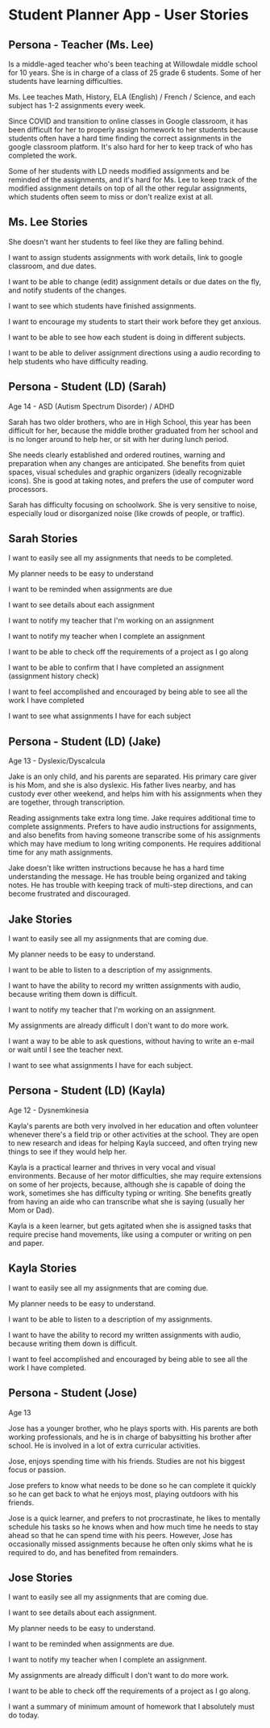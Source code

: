 # Student Planner App - User Stories

## Persona - Teacher (Ms. Lee)

Is a middle-aged teacher who's been teaching at Willowdale middle school for 10 years. She is in charge of a class of 25 grade 6 students. Some of her students have learning difficulties.

Ms. Lee teaches Math, History, ELA (English) /  French / Science, and each subject has 1-2 assignments every week.

Since COVID and transition to online classes in Google classroom, it has been difficult for her to properly assign homework to her students because students often have a hard time finding the correct assignments in the google classroom platform.  It's also hard for her to keep track of who has completed the work.

Some of her students with LD needs modified assignments and be reminded of the assignments, and it's hard for Ms. Lee to keep track of the modified assignment details on top of all the other regular assignments, which students often seem to miss or don't realize exist at all.

## Ms. Lee Stories

She doesn't want her students to feel like they are falling behind.

I want to assign students assignments with work details, link to google classroom, and  due dates.

I want to be able to change (edit) assignment details or due dates on the fly, and notify students of the changes.

I want to see which students have finished assignments.

I want to encourage my students to start their work before they get anxious.

I want to be able to see how each student is doing in different subjects.

I want to be able to deliver assignment directions using a audio recording to help students who have difficulty reading.

## Persona - Student (LD) (Sarah)

Age 14 - ASD (Autism Spectrum Disorder) / ADHD

Sarah has two older brothers, who are in High School, this year has been difficult for her, because the middle brother graduated from her school and is no longer around to help her, or sit with her during lunch period.

She needs clearly established and ordered routines, warning and preparation when any changes are anticipated.  She benefits from quiet spaces, visual schedules and graphic organizers (ideally recognizable icons). She is good at taking notes, and prefers the use of computer word processors.

Sarah has difficulty focusing on schoolwork.  She is very sensitive to noise, especially loud or disorganized noise (like crowds of people, or traffic).

## Sarah Stories

I want to easily see all my assignments that needs to be completed.

My planner needs to be easy to understand

I want to be reminded when assignments are due

I want to see details about each assignment

I want to notify my teacher that I'm working on an assignment

I want to notify my teacher when I complete an assignment

I want to be able to check off the requirements of a project as I go along

I want to be able to confirm that I have completed an assignment (assignment history check)

I want to feel accomplished and encouraged by being able to see all the work I have completed

I want to see what assignments I have for each subject

## Persona - Student (LD) (Jake)

Age 13 - Dyslexic/Dyscalcula

Jake is an only child, and his parents are separated.  His primary care giver is his Mom, and she is also dyslexic.  His father lives nearby, and has custody ever other weekend, and helps him with his assignments when they are together, through transcription.

Reading assignments take extra long time. Jake requires additional time to complete assignments.  Prefers to have audio instructions for assignments, and also benefits from having someone transcribe some of his assignments which may have medium to long writing components.  He requires additional time for any math assignments.

Jake doesn't like written instructions because he has a hard time understanding the message.  He has trouble being organized and taking notes. He has trouble with keeping track of multi-step directions, and can become frustrated and discouraged.

## Jake Stories

I want to easily see all my assignments that are coming due.

My planner needs to be easy to understand.

I want to be able to listen to a description of my assignments.

I want to have the ability to record my written assignments with audio, because writing them down is difficult.

I want to notify my teacher that I'm working on an assignment.

My assignments are already difficult I don't want to do more work.

I want a way to be able to ask questions, without having to write an e-mail or wait until I see the teacher next.

I want to see what assignments I have for each subject.

## Persona - Student (LD) (Kayla)

Age 12 - Dysnemkinesia

Kayla's parents are both very involved in her education and often volunteer whenever there's a field trip or other activities at the school.  They are open to new research and ideas for helping Kayla succeed, and often trying new things to see if they would help her.

Kayla is a practical learner and thrives in very vocal and visual environments.  Because of her motor difficulties, she may require extensions on some of her projects, because, although she is capable of doing the work, sometimes she has difficulty typing or writing.  She benefits greatly from having an aide who can transcribe what she is saying (usually her Mom or Dad).

Kayla is a keen learner, but gets agitated when she is assigned tasks that require precise hand movements, like using a computer or writing on pen and paper.

## Kayla Stories

I want to easily see all my assignments that are coming due.

My planner needs to be easy to understand.

I want to be able to listen to a description of my assignments.

I want to have the ability to record my written assignments with audio, because writing them down is difficult.

I want to feel accomplished and encouraged by being able to see all the work I have completed.

## Persona - Student (Jose)

Age 13

Jose has a younger brother, who he plays sports with.  His parents are both working professionals, and he is in charge of babysitting his brother after school.  He is involved in a lot of extra curricular activities.

Jose, enjoys spending time with his friends. Studies are not his biggest focus or passion.

Jose prefers to know what needs to be done so he can complete it quickly so he can get back to what he enjoys most, playing outdoors with his friends.

Jose is a quick learner, and prefers to not procrastinate, he likes to mentally schedule his tasks so he knows when and how much time he needs to stay ahead so that he can spend time with his peers.  However, Jose has occasionally missed assignments because he often only skims what he is required to do, and has benefited from remainders.

## Jose Stories

I want to easily see all my assignments that are coming due.

I want to see details about each assignment.

My planner needs to be easy to understand.

I want to be reminded when assignments are due.

I want to notify my teacher when I complete an assignment.

My assignments are already difficult I don't want to do more work.

I want to be able to check off the requirements of a project as I go along.

I want a summary of minimum amount of homework that I absolutely must do today.